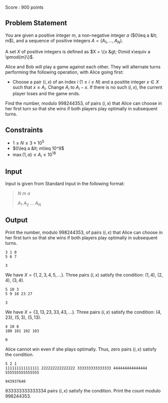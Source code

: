 Score : $900$ points

## Problem Statement

You are given a positive integer $m$, a non-negative integer $a$ ($0\leq a &lt; m$), and a sequence of positive integers $A = (A_1, \ldots, A_N)$.

A set $X$ of positive integers is defined as $X = \{x &gt; 0\mid x\equiv a \pmod{m}\}$.

Alice and Bob will play a game against each other. They will alternate turns performing the following operation, with Alice going first:

- Choose a pair $(i,x)$ of an index $i$ ($1\leq i\leq N$) and a positite integer $x\in X$ such that $x\leq A_i$. Change $A_i$ to $A_i - x$. If there is no such $(i, x)$, the current player loses and the game ends.

Find the number, modulo $998244353$, of pairs $(i, x)$ that Alice can choose in her first turn so that she wins if both players play optimally in subsequent turns.

## Constraints

- $1\leq N\leq 3\times 10^5$
- $0\leq a &lt; m\leq 10^9$
- $\max(1, a) \leq A_i\leq 10^{18}$

## Input

Input is given from Standard Input in the following format:

> $N$ $m$ $a$
> 
> $A_1$ $A_2$ $\ldots$ $A_N$

## Output

Print the number, modulo $998244353$, of pairs $(i, x)$ that Alice can choose in her first turn so that she wins if both players play optimally in subsequent turns.

```input1
3 1 0
5 6 7
```

```output1
3
```

We have $X = \{1, 2, 3, 4, 5, \ldots\}$. Three pairs $(i,x)$ satisfy the condition: $(1,4)$, $(2,4)$, $(3,4)$.

```input2
5 10 3
5 9 18 23 27
```

```output2
3
```

We have $X = \{3, 13, 23, 33, 43, \ldots\}$. Three pairs $(i,x)$ satisfy the condition: $(4,23)$, $(5,3)$, $(5,13)$.

```input3
4 10 8
100 101 102 103
```

```output3
0
```

Alice cannot win even if she plays optimally. Thus, zero pairs $(i,x)$ satisfy the condition.

```input4
5 2 1
111111111111111 222222222222222 333333333333333 444444444444444 555555555555555
```

```output4
943937640
```

$833333333333334$ pairs $(i,x)$ satisfy the condition. Print the count modulo $998244353$.